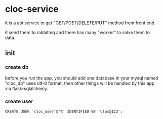 # cloc-service

it is a api service to get "GET/POST/DELETE/PUT" method from front end.

it send them to rabbitmq and there has many "worker" to solve them to data.

## init 

### create db

before you run the app, you should add one database in your mysql named "cloc_db" uses utf-8 format. then other things will be handled by
this app via flask-sqlalchemy.

### create user

```shell
CREATE USER 'cloc_user'@'%' IDENTIFIED BY 'cloc@123';
```